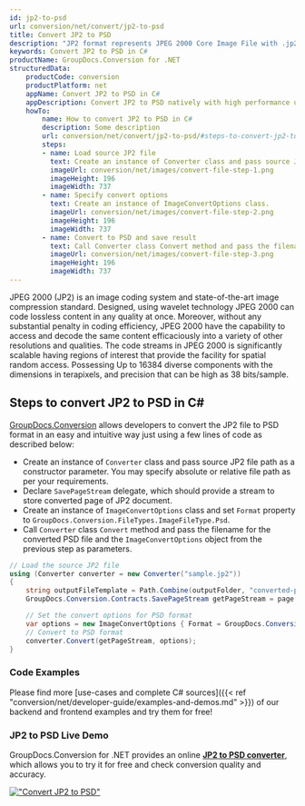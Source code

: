 ```yaml
---
id: jp2-to-psd
url: conversion/net/convert/jp2-to-psd
title: Convert JP2 to PSD
description: "JP2 format represents JPEG 2000 Core Image File with .jp2 extension. Learn how to convert JP2 to PSD file programmatically in C# language using GroupDocs.Conversion for .NET library."
keywords: Convert JP2 to PSD in C#
productName: GroupDocs.Conversion for .NET
structuredData:
    productCode: conversion
    productPlatform: net
    appName: Convert JP2 to PSD in C#
    appDescription: Convert JP2 to PSD natively with high performance using C# language and server side GroupDocs.Conversion for .NET APIs, without the use of any software like Microsoft or Open Office.
    howTo:
        name: How to convert JP2 to PSD in C# 
        description: Some description
        url: conversion/net/convert/jp2-to-psd/#steps-to-convert-jp2-to-psd-in-c
        steps:
        - name: Load source JP2 file 
          text: Create an instance of Converter class and pass source JP2 file path as a constructor parameter. You may specify absolute or relative file path as per your requirements. 
          imageUrl: conversion/net/images/convert-file-step-1.png
          imageHeight: 196
          imageWidth: 737
        - name: Specify convert options 
          text: Create an instance of ImageConvertOptions class.
          imageUrl: conversion/net/images/convert-file-step-2.png
          imageHeight: 196
          imageWidth: 737
        - name: Convert to PSD and save result 
          text: Call Converter class Convert method and pass the filename for the converted HTML file and the ImageConvertOptions object from the previous step as parameters.
          imageUrl: conversion/net/images/convert-file-step-3.png
          imageHeight: 196
          imageWidth: 737
---
```


JPEG 2000 (JP2) is an image coding system and state-of-the-art image compression standard. Designed, using wavelet technology JPEG 2000 can code lossless content in any quality at once. Moreover, without any substantial penalty in coding efficiency, JPEG 2000  have the capability to access and decode the same content efficaciously into a variety of other resolutions and qualities. The code streams in JPEG 2000 is significantly scalable having regions of interest that provide the facility for spatial random access. Possessing Up to 16384 diverse components with the dimensions in terapixels, and precision that can be high as 38 bits/sample.

## Steps to convert JP2 to PSD in C#

[GroupDocs.Conversion](https://products.groupdocs.com/conversion/net) allows developers to convert the JP2 file to PSD format in an easy and intuitive way just using a few lines of code as described below:

* Create an instance of `Converter` class and pass source JP2 file path as a constructor parameter. You may specify absolute or relative file path as per your requirements. 
* Declare `SavePageStream` delegate, which should provide a stream to store converted page of JP2 document.
* Create an instance of `ImageConvertOptions` class and set `Format` property to `GroupDocs.Conversion.FileTypes.ImageFileType.Psd`.
* Call `Converter` class `Convert` method and pass the filename for the converted PSD file and the `ImageConvertOptions` object from the previous step as parameters.

```csharp
// Load the source JP2 file
using (Converter converter = new Converter("sample.jp2"))
{
    string outputFileTemplate = Path.Combine(outputFolder, "converted-page-{0}.psd");
    GroupDocs.Conversion.Contracts.SavePageStream getPageStream = page => new FileStream(string.Format(outputFileTemplate, page), FileMode.Create);

    // Set the convert options for PSD format
    var options = new ImageConvertOptions { Format = GroupDocs.Conversion.FileTypes.ImageFileType.Psd };   
    // Convert to PSD format
    converter.Convert(getPageStream, options);
}
```

### Code Examples

Please find more [use-cases and complete C# sources]({{< ref "conversion/net/developer-guide/examples-and-demos.md" >}}) of our backend and frontend examples and try them for free!

### JP2 to PSD Live Demo

GroupDocs.Conversion for .NET provides an online [**JP2 to PSD converter**](https://products.groupdocs.app/conversion/jp2-to-psd), which allows you to try it for free and check conversion quality and accuracy.

[!["Convert JP2 to PSD"](conversion/net/images/convert-to-psd/convert-jp2-to-psd.png)](https://products.groupdocs.app/conversion/jp2-to-psd)